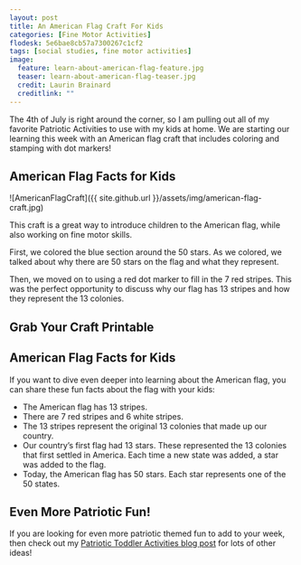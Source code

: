```yaml
---
layout: post
title: An American Flag Craft For Kids
categories: [Fine Motor Activities]
flodesk: 5e6bae8cb57a7300267c1cf2
tags: [social studies, fine motor activities]
image:
  feature: learn-about-american-flag-feature.jpg
  teaser: learn-about-american-flag-teaser.jpg
  credit: Laurin Brainard
  creditlink: ""
---
```

The 4th of July is right around the corner, so I am pulling out all of my favorite Patriotic Activities to use with my kids at home. We are starting our learning this week with an American flag craft that includes coloring and stamping with dot markers!

## American Flag Facts for Kids

![AmericanFlagCraft]({{ site.github.url }}/assets/img/american-flag-craft.jpg)

This craft is a great way to introduce children to the American flag, while also working on fine motor skills. 

First, we colored the blue section around the 50 stars. As we colored, we talked about why there are 50 stars on the flag and what they represent. 

Then, we moved on to using a red dot marker to fill in the 7 red stripes. This was the perfect opportunity to discuss why our flag has 13 stripes and how they represent the 13 colonies. 

## Grab Your Craft Printable
<div id="fd-form-64905b2cf94b5294ed86b5dd"></div>
<script>
  window.fd('form', {
    formId: '64905b2cf94b5294ed86b5dd',
    containerEl: '#fd-form-64905b2cf94b5294ed86b5dd'
  });
</script>

## American Flag Facts for Kids
If you want to dive even deeper into learning about the American flag, you can share these fun facts about the flag with your kids:
- The American flag has 13 stripes. 
- There are 7 red stripes and 6 white stripes.
- The 13 stripes represent the original 13 colonies that made up our country.
- Our country’s first flag had 13 stars. These represented the 13 colonies that first settled in America. Each time a new state was added, a star was added to the flag.  
- Today, the American flag has 50 stars. Each star represents one of the 50 states.

## Even More Patriotic Fun!
If you are looking for even more patriotic themed fun to add to your week, then check out my [Patriotic Toddler Activities blog post](https://theprimarybrain.com/toddler%20school/2022/11/08/Patriotic-Toddler-Activities/) for lots of other ideas!